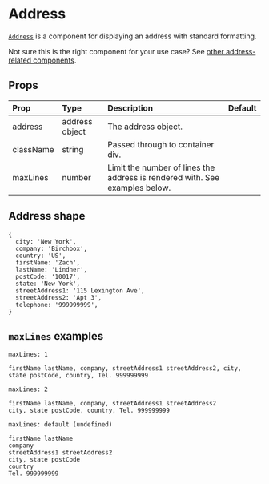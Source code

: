 # Address

[`Address`](https://github.com/zakness/birchbox-gitbook/tree/1ad9356b440d8ffd191f6222475ef6f0c15444b0/src/components/Addresses/Address/index.js) is a component for displaying an address with standard formatting.

Not sure this is the right component for your use case? See [other address-related components](../guides/addresses.md).

## Props

| Prop | Type | Description | Default |
| :--- | :--- | :--- | :--- |
| address | address object | The address object. |  |
| className | string | Passed through to container div. |  |
| maxLines | number | Limit the number of lines the address is rendered with. See examples below. |  |

## Address shape

```text
{
  city: 'New York',
  company: 'Birchbox',
  country: 'US',
  firstName: 'Zach',
  lastName: 'Lindner',
  postCode: '10017',
  state: 'New York',
  streetAddress1: '115 Lexington Ave',
  streetAddress2: 'Apt 3',
  telephone: '999999999',
}
```

## `maxLines` examples

`maxLines: 1`

```text
firstName lastName, company, streetAddress1 streetAddress2, city, state postCode, country, Tel. 999999999
```

`maxLines: 2`

```text
firstName lastName, company, streetAddress1 streetAddress2
city, state postCode, country, Tel. 999999999
```

`maxLines: default (undefined)`

```text
firstName lastName
company
streetAddress1 streetAddress2
city, state postCode
country
Tel. 999999999
```

